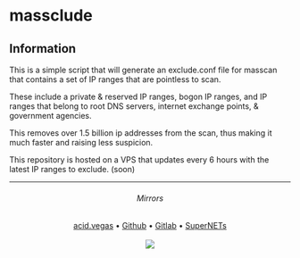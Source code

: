 # massclude

## Information
This is a simple script that will generate an exclude.conf file for masscan that contains a set of IP ranges that are pointless to scan.

These include a private & reserved IP ranges, bogon IP ranges, and IP ranges that belong to root DNS servers, internet exchange points, & government agencies.

This removes over 1.5 billion ip addresses from the scan, thus making it much faster and raising less suspicion.

This repository is hosted on a VPS that updates every 6 hours with the latest IP ranges to exclude. (soon)

___

<h6 align="center">Mirrors</h1>
<p align="center">
	<a href="https://git.acid.vegas/massclude">acid.vegas</a> • <a href="https://github.com/acidvegas/massclude">Github</a> • <a href="https://gitlab.com/acidvegas/massclude">Gitlab</a> • <a href="https://git.supernets.org/acidvegas/massclude">SuperNETs</a>
	<br><br><a href="https://www.buymeacoffee.com/acidvegas"><img src="https://img.buymeacoffee.com/button-api/?text=Buy me a BEER&emoji=🍺&slug=acidvegas&button_colour=FFDD00&font_colour=000000&font_family=Bree&outline_colour=000000&coffee_colour=ffffff" /></a>
</p>
